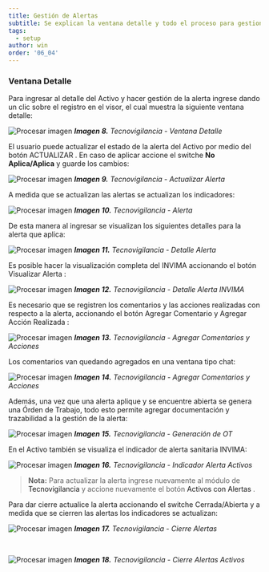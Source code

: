 ```yaml
---
title: Gestión de Alertas
subtitle: Se explican la ventana detalle y todo el proceso para gestionar alertas por medio de ella.
tags:
  - setup
author: win
order: '06_04'
---
```



### Ventana Detalle 

Para ingresar al detalle del Activo y hacer gestión de la alerta ingrese dando un clic sobre el registro en el visor, el cual muestra la siguiente ventana detalle:


![Procesar imagen](../../assets/images/cap17/chp17_img08.png)
_**Imagen 8.** Tecnovigilancia - Ventana Detalle_


El usuario puede actualizar el estado de la alerta del Activo por medio del botón <a class="btn blue">ACTUALIZAR <span class="mdi mdi-pencil"></span></a>.  En caso de aplicar accione el switche **No Aplica/Aplica** y guarde los cambios:


![Procesar imagen](../../assets/images/cap17/chp17_img09.png)
_**Imagen 9.** Tecnovigilancia - Actualizar Alerta_

A medida que se actualizan las alertas se actualizan los indicadores:


![Procesar imagen](../../assets/images/cap17/chp17_img10.png)
_**Imagen 10.** Tecnovigilancia - Alerta_


De esta manera al ingresar se visualizan los siguientes detalles para la alerta que aplica:



![Procesar imagen](../../assets/images/cap17/chp17_img11.png)
_**Imagen 11.** Tecnovigilancia - Detalle Alerta_

Es posible hacer la visualización completa del INVIMA accionando el botón <a class="btn cl-blue bg-gray hite px-3"> Visualizar Alerta </a>:


![Procesar imagen](../../assets/images/cap17/chp17_img12.png)
_**Imagen 12.** Tecnovigilancia - Detalle Alerta INVIMA_


Es necesario que se registren los comentarios y las acciones realizadas con respecto a la alerta, accionando el botón <a class="btn cl-blue bg-gray hite px-3"> Agregar Comentario</a> y <a class="btn cl-blue bg-gray hite px-3"> Agregar Acción Realizada </a>:



![Procesar imagen](../../assets/images/cap17/chp17_img13.png)
_**Imagen 13.** Tecnovigilancia - Agregar Comentarios y Acciones_

Los comentarios van quedando agregados en una ventana tipo chat:

![Procesar imagen](../../assets/images/cap17/chp17_img14.png)
_**Imagen 14.** Tecnovigilancia - Agregar Comentarios y Acciones_

Además, una vez que una alerta aplique y se encuentre abierta se genera una Órden de Trabajo, todo esto permite agregar documentación y trazabilidad a la gestión de la alerta:

![Procesar imagen](../../assets/images/cap17/chp17_img15.png)
_**Imagen 15.** Tecnovigilancia - Generación de OT_

En el Activo también se visualiza el indicador de alerta sanitaria INVIMA:



![Procesar imagen](../../assets/images/cap17/chp17_img16.png)
_**Imagen 16.** Tecnovigilancia - Indicador Alerta Activos_


>**Nota:** Para actualizar la alerta ingrese nuevamente al módulo de <a class="btn cl-white bg-blue px-3">Tecnovigilancia</a> y accione nuevamente el botón <a class="btn cl-red bg-white px-6"> Activos con Alertas </a>.



Para dar cierre actualice la alerta accionando el switche Cerrada/Abierta y a medida que se cierren las alertas los indicadores se actualizan:


![Procesar imagen](../../assets/images/cap17/chp17_img17.png)
_**Imagen 17.** Tecnovigilancia - Cierre Alertas_

<br>

![Procesar imagen](../../assets/images/cap17/chp17_img18.png)
_**Imagen 18.** Tecnovigilancia - Cierre Alertas Activos_






